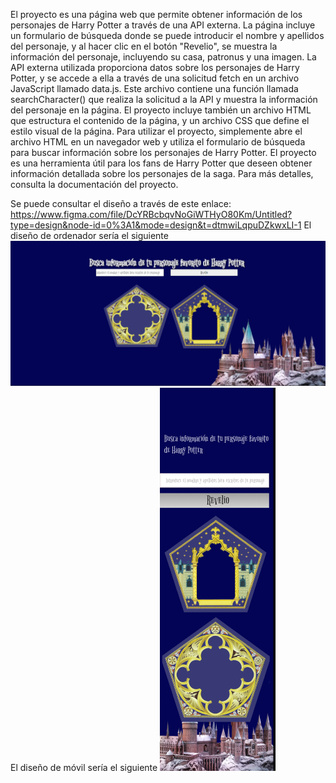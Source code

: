 El proyecto es una página web que permite obtener información de los personajes de Harry Potter a través de una API externa.
La página incluye un formulario de búsqueda donde se puede introducir el nombre y apellidos del personaje, y al hacer clic en el botón "Revelio", se muestra la información del personaje, incluyendo su casa, patronus y una imagen.
La API externa utilizada proporciona datos sobre los personajes de Harry Potter, y se accede a ella a través de una solicitud fetch en un archivo JavaScript llamado data.js. Este archivo contiene una función llamada searchCharacter() que realiza la solicitud a la API y muestra la información del personaje en la página.
El proyecto incluye también un archivo HTML que estructura el contenido de la página, y un archivo CSS que define el estilo visual de la página.
Para utilizar el proyecto, simplemente abre el archivo HTML en un navegador web y utiliza el formulario de búsqueda para buscar información sobre los personajes de Harry Potter.
El proyecto es una herramienta útil para los fans de Harry Potter que deseen obtener información detallada sobre los personajes de la saga.
Para más detalles, consulta la documentación del proyecto.

Se puede consultar el diseño a través de este enlace: https://www.figma.com/file/DcYRBcbqvNoGiWTHyO80Km/Untitled?type=design&node-id=0%3A1&mode=design&t=dtmwiLqpuDZkwxLI-1
El diseño de ordenador sería el siguiente
![Versión ordenador](./img/version-ordenador.png)
El diseño de móvil sería el siguiente
![Versión móvil](./img/version-movil.png)
